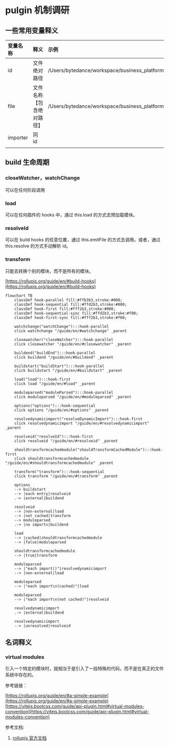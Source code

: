 # pulgin 机制调研

## 一些常用变量释义

| 变量名称 | 释义                     | 示例                                                                                            |
| :------- | :----------------------- | :---------------------------------------------------------------------------------------------- |
| id       | 文件绝对路径             | /Users/bytedance/workspace/business_platform/packages/platform_tools/src/pages/phrase/phrase.ts |
| file     | 文件名称【包含绝对路径】 | /Users/bytedance/workspace/business_platform/packages/platform_tools/src/pages/phrase/phrase.ts |
| importer | 同 id                    |                                                                                                 |
|          |                          |                                                                                                 |

## build 生命周期

### closeWatcher，watchChange

可以在任何阶段调用

### load

可以在任何插件的 hooks 中，通过 this.load 的方式去预加载模块。

### resolveId

可以在 build hooks 的任意位置，通过 this.emitFile 的方式去调用。或者，通过 this.resolve 的方式手动解析 id。

### transform

只能去转换个别的模块，而不是所有的模块。

[https://rollupjs.org/guide/en/#build-hooks](https://rollupjs.org/guide/en/#build-hooks)

```mermaid
flowchart TB
    classDef hook-parallel fill:#ffb3b3,stroke:#000;
    classDef hook-sequential fill:#ffd2b3,stroke:#000;
    classDef hook-first fill:#fff2b3,stroke:#000;
    classDef hook-sequential-sync fill:#ffd2b3,stroke:#f00;
    classDef hook-first-sync fill:#fff2b3,stroke:#f00;

	watchchange("watchChange"):::hook-parallel
	click watchchange "/guide/en/#watchchange" _parent

    closewatcher("closeWatcher"):::hook-parallel
	click closewatcher "/guide/en/#closewatcher" _parent

	buildend("buildEnd"):::hook-parallel
	click buildend "/guide/en/#buildend" _parent

    buildstart("buildStart"):::hook-parallel
	click buildstart "/guide/en/#buildstart" _parent

	load("load"):::hook-first
	click load "/guide/en/#load" _parent

	moduleparsed("moduleParsed"):::hook-parallel
	click moduleparsed "/guide/en/#moduleparsed" _parent

	options("options"):::hook-sequential
	click options "/guide/en/#options" _parent

	resolvedynamicimport("resolveDynamicImport"):::hook-first
	click resolvedynamicimport "/guide/en/#resolvedynamicimport" _parent

	resolveid("resolveId"):::hook-first
	click resolveid "/guide/en/#resolveid" _parent

	shouldtransformcachedmodule("shouldTransformCachedModule"):::hook-first
	click shouldtransformcachedmodule "/guide/en/#shouldtransformcachedmodule" _parent

	transform("transform"):::hook-sequential
	click transform "/guide/en/#transform" _parent

    options
    --> buildstart
    --> |each entry|resolveid
    .-> |external|buildend

    resolveid
    --> |non-external|load
    --> |not cached|transform
    --> moduleparsed
    .-> |no imports|buildend

    load
    --> |cached|shouldtransformcachedmodule
    --> |false|moduleparsed

    shouldtransformcachedmodule
    --> |true|transform

    moduleparsed
    --> |"each import()"|resolvedynamicimport
    --> |non-external|load

    moduleparsed
    --> |"each import\n(cached)"|load

    moduleparsed
    --> |"each import\n(not cached)"|resolveid

    resolvedynamicimport
    .-> |external|buildend

    resolvedynamicimport
    --> |unresolved|resolveid

```

## 名词释义

### virtual modules

引入一个特定的模块时，就相当于是引入了一段特殊的代码，而不是在真正的文件系统中存在的。

参考链接：

[https://rollupjs.org/guide/en/#a-simple-example](https://rollupjs.org/guide/en/#a-simple-example)
[https://vitejs.bootcss.com/guide/api-plugin.html#virtual-modules-convention](https://vitejs.bootcss.com/guide/api-plugin.html#virtual-modules-convention)

参考文档:

1. [rollupjs 官方文档](https://rollupjs.org/guide/en/#plugin-development)
